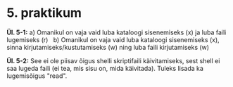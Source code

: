 # 5. praktikum
**Ül. 5-1:** a) Omanikul on vaja vaid luba kataloogi sisenemiseks (x) ja luba faili lugemiseks (r) &nbsp;
b) Omanikul on vaja vaid luba kataloogi sisenemiseks (x), sinna kirjutamiseks/kustutamiseks (w) ning luba faili kirjutamiseks (w)

**Ül. 5-2:** See ei ole piisav õigus shelli skriptifaili käivitamiseks, sest shell ei saa lugeda faili (ei tea, mis sisu on, mida käivitada). Tuleks lisada ka lugemisõigus "read".
